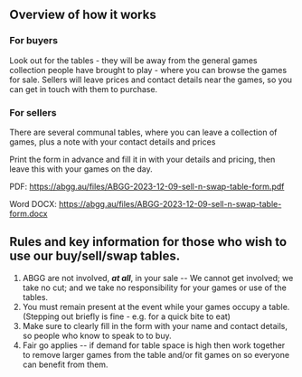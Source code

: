 ## Overview of how it works

### For buyers

Look out for the tables  - they will be away from the general games collection people have brought to play - where you can browse the games for sale. 
Sellers will leave prices and contact details near the games, so you can get in touch with them to purchase.

### For sellers
There are several communal tables, where you can leave a collection of games, plus a note with your contact details and prices

Print the form in advance and fill it in with your details and pricing, then leave this with your games on the day.

PDF: https://abgg.au/files/ABGG-2023-12-09-sell-n-swap-table-form.pdf

Word DOCX: https://abgg.au/files/ABGG-2023-12-09-sell-n-swap-table-form.docx

## Rules and key information for those who wish to use our buy/sell/swap tables.

1. ABGG are not involved, **_at all_**, in your sale -- We cannot get involved; we take no cut; and we take no responsibility for your games or use of the tables.
2. You must remain present at the event while your games occupy a table. (Stepping out briefly is fine - e.g. for a quick bite to eat)
3. Make sure to clearly fill in the form with your name and contact details, so people who know to speak to to buy.
4. Fair go applies -- if demand for table space is high then work together to remove larger games from the table and/or fit games on so everyone can benefit from them.
